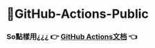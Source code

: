 # 🌈GitHub-Actions-Public

<p align="middle"></p>

### **So點樣用¿¿¿** 👉 [**GitHub Actions文档**](https://docs.github.com/cn/actions) 👈
